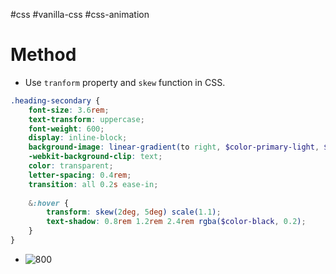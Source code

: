 #css #vanilla-css  #css-animation 

# Method
- Use `tranform` property and `skew` function in CSS.
```SCSS
.heading-secondary {
	font-size: 3.6rem;
	text-transform: uppercase;
	font-weight: 600;
	display: inline-block;
	background-image: linear-gradient(to right, $color-primary-light, $color-primary-dark);
	-webkit-background-clip: text;
	color: transparent;
	letter-spacing: 0.4rem;
	transition: all 0.2s ease-in;
	
	&:hover {
		transform: skew(2deg, 5deg) scale(1.1);
		text-shadow: 0.8rem 1.2rem 2.4rem rgba($color-black, 0.2);
	}
}
```
- ![800](Pasted%20image%2020240623141207.png)